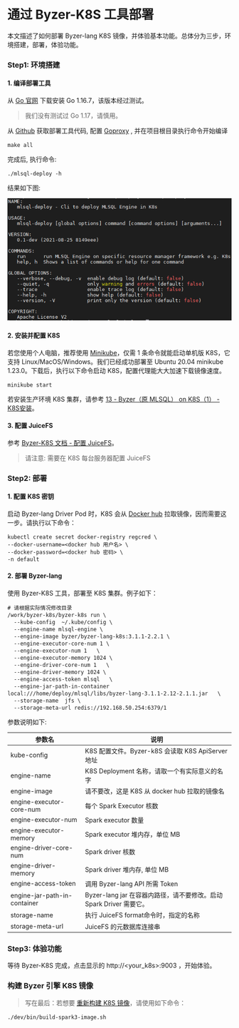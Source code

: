 # 通过 Byzer-K8S 工具部署

本文描述了如何部署 Byzer-lang K8S 镜像，并体验基本功能。总体分为三步，环境搭建，部署，体验功能。



### Step1: 环境搭建

#### 1. 编译部署工具

从 [Go 官网](https://golang.org/dl/) 下载安装 Go 1.16.7，该版本经过测试。

> 我们没有测试过 Go 1.17，请慎用。

从 [Github](https://github.com/byzer-org/byzer-k8s) 获取部署工具代码, 配置 [Goproxy](https://github.com/goproxy/goproxy.cn) ,
并在项目根目录执行命令开始编译

```shell
make all
```

完成后, 执行命令:

```shell
./mlsql-deploy -h
```

结果如下图:

  ![](images/byzer-k8s_help.PNG)

#### 2. 安装并配置 K8S

若您使用个人电脑，推荐使用 [Minikube](https://minikube.sigs.k8s.io/docs/)，仅需 1 条命令就能启动单机版 K8S，它支持 Linux/MacOS/Windows。我们已经成功部署至 Ubuntu 20.04 minikube 1.23.0。下载后，执行以下命令启动 K8S，配置代理能大大加速下载镜像速度。

```shell
minikube start
```

若安装生产环境 K8S 集群，请参考 [13 - Byzer（原 MLSQL） on K8S（1） - K8S安装](https://mp.weixin.qq.com/s?__biz=MzI5NzEwODUwNw==&mid=2247483782&idx=1&sn=642b036caf8ab6a07ae7cdebe347acc3&chksm=ecbb54f2dbccdde4f6555f4e1c62403f073cf4e50d6aa66034700b2d9a8f97361857e518edc1&scene=21#wechat_redirect)。

#### 3. 配置 JuiceFS

参考 [Byzer-K8S 文档 - 配置 JuiceFS](https://github.com/byzer-org/byzer-k8s#juicefs-file-system-setup)。

> 请注意: 需要在 K8S 每台服务器配置 JuiceFS



### Step2: 部署

#### 1. 配置 K8S 密钥

启动 Byzer-lang Driver Pod 时，K8S 会从 [Docker hub](https://hub.docker.com/) 拉取镜像，因而需要这一步。请执行以下命令：

```shell
kubectl create secret docker-registry regcred \
--docker-username=<docker hub 用户名> \
--docker-password=<docker hub 密码> \
-n default
```

#### 2. 部署 Byzer-lang

使用 Byzer-K8S 工具，部署至 K8S 集群。例子如下：

```shell
# 请根据实际情况修改目录 
/work/byzer-k8s/byzer-k8s run \
  --kube-config  ~/.kube/config \
  --engine-name mlsql-engine \
  --engine-image byzer/byzer-lang-k8s:3.1.1-2.2.1 \
  --engine-executor-core-num 1 \
  --engine-executor-num 1   \
  --engine-executor-memory 1024 \
  --engine-driver-core-num 1   \
  --engine-driver-memory 1024 \
  --engine-access-token mlsql   \
  --engine-jar-path-in-container local:///home/deploy/mlsql/libs/byzer-lang-3.1.1-2.12-2.1.1.jar   \
  --storage-name  jfs \
  --storage-meta-url redis://192.168.50.254:6379/1
```

参数说明如下:

| 参数名                       | 说明                                                         |
| ---------------------------- | ------------------------------------------------------------ |
| kube-config                  | K8S 配置文件。Byzer-k8S 会读取 K8S ApiServer 地址            |
| engine-name                  | K8S Deployment 名称，请取一个有实际意义的名字                |
| engine-image                 | 请不要改，这是 K8S 从 docker hub 拉取的镜像名                |
| engine-executor-core-num     | 每个 Spark Executor 核数                                     |
| engine-executor-num          | Spark executor 数量                                          |
| engine-executor-memory       | Spark executor 堆内存，单位 MB                               |
| engine-driver-core-num       | Spark driver 核数                                            |
| engine-driver-memory         | Spark driver 堆内存, 单位 MB                                 |
| engine-access-token          | 调用 Byzer-lang API 所需 Token                               |
| engine-jar-path-in-container | Byzer-lang jar 在容器内路径，请不要修改。启动 Spark Driver 需要它。 |
| storage-name                 | 执行 JuiceFS format命令时，指定的名称                        |
| storage-meta-url             | JuiceFS 的元数据库连接串                                     |



### Step3: 体验功能

等待 Byzer-K8S 完成，点击显示的 http://<your_k8s>:9003 ，开始体验。



### 构建 Byzer 引擎 K8S 镜像

> 写在最后：若想要 [重新构建 K8S 镜像](https://github.com/byzer-org/byzer-build#building-byzer-engine-k8s-image)，请使用如下命令：

``` shell
./dev/bin/build-spark3-image.sh
```
